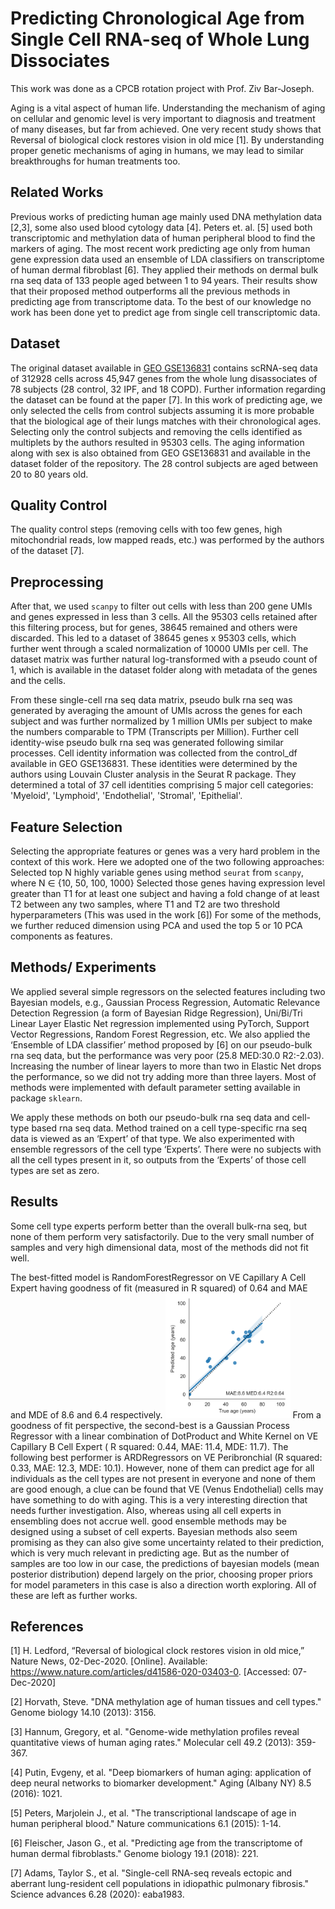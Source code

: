 # Predicting Chronological Age from Single Cell RNA-seq of Whole Lung Dissociates

This work was done as a CPCB rotation project with Prof. Ziv Bar-Joseph.  

Aging is a vital aspect of human life. Understanding the mechanism of aging on cellular and genomic level is very important to diagnosis and treatment of many diseases, but far from achieved. One very recent study shows that Reversal of biological clock restores vision in old mice [1]. By understanding proper genetic mechanisms of aging in humans, we may lead to similar breakthroughs for human treatments too. 

## Related Works 

Previous works of predicting human age mainly used DNA methylation data [2,3], some also used blood cytology data [4]. Peters et. al. [5] used both transcriptomic and methylation data of human peripheral blood to find the markers of aging. The most recent work predicting age only from human gene expression data used an ensemble of LDA classifiers on transcriptome of human dermal fibroblast [6]. They applied their methods on  dermal bulk rna seq data of 133 people aged between 1 to 94 years. Their results show that their proposed method outperforms all the previous methods in predicting age from transcriptome data. To the best of our knowledge no work has been done yet to predict age from single cell transcriptomic data. 
  
## Dataset

The original dataset available in [GEO GSE136831](https://www.ncbi.nlm.nih.gov/geo/query/acc.cgi?acc=GSE136831) contains scRNA-seq data of 312928 cells across 45,947 genes from the whole lung disassociates of 78 subjects (28 control, 32 IPF, and 18 COPD). Further information regarding the dataset can be found at the paper [7].  In this work of predicting age, we only selected the cells from control subjects assuming it is more probable that the biological age of their lungs matches with their chronological ages. Selecting only the control subjects and removing the cells identified as multiplets by the authors resulted in 95303 cells. The aging information along with sex is also obtained from GEO GSE136831 and available in the dataset folder of the repository. The 28 control subjects are aged between 20 to 80 years old.

## Quality Control

The quality control steps (removing cells with too few genes, high mitochondrial reads, low mapped reads, etc.) was performed by the authors of the dataset [7].

## Preprocessing

After that, we used `scanpy` to filter out cells with less than 200 gene UMIs and genes expressed in less than 3 cells. All the 95303 cells retained after this filtering process, but for genes, 38645 remained and others were discarded. This led to a dataset of 38645 genes x 95303 cells, which further went through a scaled normalization of 10000 UMIs per cell. The dataset matrix was further natural log-transformed with a pseudo count of 1, which is available in the dataset folder along with metadata of the genes and the cells.  

From these single-cell rna seq data matrix, pseudo bulk rna seq was generated by averaging the amount of UMIs across the genes for each subject and was further normalized by 1 million UMIs per subject to make the numbers comparable to TPM (Transcripts per Million). Further cell identity-wise pseudo bulk rna seq was generated following similar processes. Cell identity information was collected from the control_df available in GEO GSE136831. These identities were determined by the authors using Louvain Cluster analysis in the Seurat R package. They determined a total of 37 cell identities comprising 5 major cell categories: 'Myeloid', 'Lymphoid', 'Endothelial', 'Stromal', 'Epithelial'.

 
## Feature Selection 

Selecting the appropriate features or genes was a very hard problem in the context of this work. Here we adopted one of the two following approaches: 
Selected top N highly variable genes using method `seurat` from `scanpy`, where N $\in$ {10, 50, 100, 1000}
Selected those genes having expression level greater than T1 for at least one subject and having a fold change of at least T2 between any two samples, where T1 and T2 are two threshold hyperparameters (This was used in the work [6]) 
For some of the methods, we further reduced dimension using PCA and used the top 5 or 10 PCA components as features. 

## Methods/ Experiments

We applied several simple regressors on the selected features including two Bayesian models, e.g., Gaussian Process Regression, Automatic Relevance Detection Regression (a form of Bayesian Ridge Regression), Uni/Bi/Tri Linear Layer Elastic Net regression implemented using PyTorch, Support Vector Regressions, Random Forest Regression, etc. We also applied the ‘Ensemble of LDA classifier’ method proposed by [6] on our pseudo-bulk rna seq data, but the performance was very poor (25.8 MED:30.0 R2:-2.03). Increasing the number of linear layers to more than two in Elastic Net drops the performance, so we did not try adding more than three layers. Most of methods were implemented with default parameter setting available in package `sklearn`.

We apply these methods on both our pseudo-bulk rna seq data and cell-type based rna seq data. Method trained on a cell type-specific rna seq data is viewed as an ‘Expert’ of that type. We also experimented with ensemble regressors of the cell type ‘Experts’. There were no subjects with all the cell types present in it, so outputs from the ‘Experts’ of those cell types are set as zero. 

## Results

Some cell type experts perform better than the overall bulk-rna seq, but none of them perform very satisfactorily. Due to the very small number of samples and very high dimensional data, most of the methods did not fit well. 

The best-fitted model is RandomForestRegressor on VE Capillary A Cell Expert having goodness of fit (measured in R squared) of 0.64 and MAE and MDE of 8.6 and 6.4 respectively. <img src="/best_results/fig_plot_predictions_VE_Capillary_ARandomForestRegressor.png" width="200"> From a goodness of fit perspective, the second-best is a Gaussian Process Regressor with a linear combination of DotProduct and White Kernel on VE Capillary B Cell Expert ( R squared: 0.44, MAE: 11.4, MDE: 11.7). The following best performer is ARDRegressors on VE Peribronchial (R squared: 0.33, MAE: 12.3, MDE: 10.1). However, none of them can predict age for all individuals as the cell types are not present in everyone and none of them are good enough, a clue can be found that VE (Venus Endothelial) cells may have something to do with aging. This is a very interesting direction that needs further investigation. Also, whereas using all cell experts in ensembling does not accrue well. good ensemble methods may be designed using a subset of cell experts. Bayesian methods also seem promising as they can also give some uncertainty related to their prediction, which is very much relevant in predicting age. But as the number of samples are too low in our case, the predictions of bayesian models (mean posterior distribution) depend largely on the prior, choosing proper priors for model parameters in this case is also a direction worth exploring. All of these are left as further works.

## References 

[1] H. Ledford, “Reversal of biological clock restores vision in old mice,” Nature News, 02-Dec-2020. [Online]. Available: https://www.nature.com/articles/d41586-020-03403-0. [Accessed: 07-Dec-2020] 

[2] Horvath, Steve. "DNA methylation age of human tissues and cell types." Genome biology 14.10 (2013): 3156.

[3] Hannum, Gregory, et al. "Genome-wide methylation profiles reveal quantitative views of human aging rates." Molecular cell 49.2 (2013): 359-367.

[4] Putin, Evgeny, et al. "Deep biomarkers of human aging: application of deep neural networks to biomarker development." Aging (Albany NY) 8.5 (2016): 1021.

[5] Peters, Marjolein J., et al. "The transcriptional landscape of age in human peripheral blood." Nature communications 6.1 (2015): 1-14.

[6] Fleischer, Jason G., et al. "Predicting age from the transcriptome of human dermal fibroblasts." Genome biology 19.1 (2018): 221.

[7] Adams, Taylor S., et al. "Single-cell RNA-seq reveals ectopic and aberrant lung-resident cell populations in idiopathic pulmonary fibrosis." Science advances 6.28 (2020): eaba1983.



